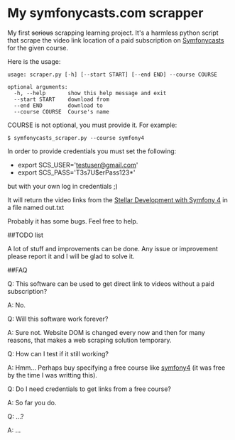 # My symfonycasts.com scrapper

My first <del>serious</del> scrapping learning project. It's a harmless python script that scrape the video link location of a paid subscription on [Symfonycasts](https://symfonycasts.com/) for the given course.

Here is the usage:
```
usage: scraper.py [-h] [--start START] [--end END] --course COURSE

optional arguments:
  -h, --help       show this help message and exit
  --start START    download from
  --end END        download to
  --course COURSE  Course's name
```  
COURSE is not optional, you must provide it. For example:

```
$ symfonycasts_scraper.py --course symfony4
```

In order to provide credentials you must set the following:
* export SCS_USER='testuser@gmail.com'
* export SCS_PASS='T3s7U$erPass123*'

but with your own log in credentials ;)

It will return the video links from the 
[Stellar Development with Symfony 4](https://symfonycasts.com/screencast/symfony)
in a file named out.txt

Probably it has some bugs. Feel free to help.


##TODO list 

A lot of stuff and improvements can be done. Any issue or improvement please report 
it and I will be glad to solve it.


##FAQ

Q: This software can be used to get direct link to videos without 
a paid subscription?

A: No.

Q: Will this software work forever?

A: Sure not. Website DOM is changed every now and then for many reasons, 
that makes a web scraping solution temporary.

Q: How can I test if it still working?

A: Hmm... Perhaps buy specifying a free course like [symfony4](https://symfonycasts.com/screencast/symfony4) 
(it was free by the time I was writting this).

Q: Do I need credentials to get links from a free course?

A: So far you do.

Q: ...?

A: ...


